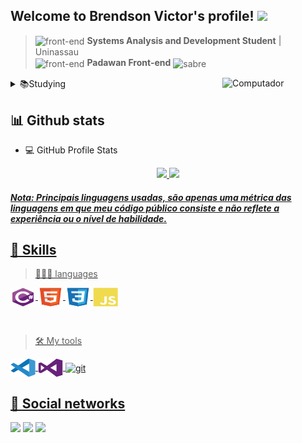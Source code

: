 
 ## Welcome to Brendson Victor's profile! <img src="https://media.giphy.com/media/hvRJCLFzcasrR4ia7z/giphy.gif" width="28">

> <img align="center" alt="front-end" height="27" width="35" src="https://cdn.discordapp.com/attachments/897931433841160192/897977434698305586/pngegg_1.png"> **Systems Analysis and Development Student** | Uninassau <br>
> <img align="center" alt="front-end" height="35" width="35" src="https://cdn.discordapp.com/attachments/897931433841160192/897969961459404800/toppng.com-yoda-cute-458x458.png"> **Padawan Front-end** <img align="center" alt="sabre" height="20" width="20" src="https://i.imgur.com/04PvTmR.png">

<img src="https://raw.githubusercontent.com/br3nds0n/iuricode/e9c1b1ae015e0d1156a1dd433022850afa2fb19d/pc.svg" min-width="230px" max-width="230px" width="165px" align="right" alt="Computador">

<details>
<summary> 📚Studying </summary> <br>
- 📗 C# <br>
- 📙 HTML <br>
- 📘 CSS <br>
- 📒 JavaScripit 
</details>

## 📊 Github stats
- 💻 GitHub Profile Stats

<div align="center">

  <a href="https://github.com/br3ndson">
  <img height="140em" src="https://github-readme-stats.vercel.app/api?username=br3nds0n&show_icons=true&theme=dark&include_all_commits=true&count_private=true"/>
  <img height="140em" src="https://github-readme-stats.vercel.app/api/top-langs/?username=br3nds0n&layout=compact&langs_count=7&theme=dark"/>   
   
</div>
  
  <h5><b>Nota:</b> Principais linguagens usadas, são apenas uma métrica das linguagens em que meu código público consiste e não reflete a experiência ou o nível de habilidade.</h5>
 
  
## 🚀 Skills 
 
>👨🏽‍💻 languages 

 <p>
  <img align="center" alt="Csharp" height="30" width="40" src="https://raw.githubusercontent.com/devicons/devicon/master/icons/csharp/csharp-original.svg">
  <img align="center" alt="HTML" height="30" width="40" src="https://raw.githubusercontent.com/devicons/devicon/master/icons/html5/html5-original.svg">
  <img align="center" alt="CSS" height="30" width="40" src="https://raw.githubusercontent.com/devicons/devicon/master/icons/css3/css3-original.svg">
  <img align="center" alt="Js" height="30" width="40" src="https://raw.githubusercontent.com/devicons/devicon/master/icons/javascript/javascript-plain.svg">
 </p>
 
 <br/>
 
  > 🛠 My tools
 
 <p>
  
  <img align="center" alt="vs-code" height="30" width="40" src="https://github.com/devicons/devicon/blob/master/icons/vscode/vscode-original.svg">
  <img align="center" alt="vs" height="30" width="40" src="https://github.com/devicons/devicon/blob/master/icons/visualstudio/visualstudio-plain.svg">
  <img align="center" alt="git" height="30" width="40" src="https://raw.githubusercontent.com/jmnote/z-icons/master/svg/git.svg">
  
 <p/>
 
## 📩 Social networks

[gmail]: https//mailto:brendson.net@gmail.com
[linkedin]: https://www.linkedin.com/in/brendson-victor-da-silva-campos-05a47a208/
[instagram]: https://instagram.com/breendson/

<p align="left">
   <a href="https://instagram.com/breendson/" alt="Instagram">
  <img src="https://img.shields.io/badge/-Instagram-DF0174?style=flat-square&labelColor=DF0174&logo=instagram&logoColor=white&link=[instagram]"/></a>
  
   <a href="https://www.linkedin.com/in/brendson-victor-da-silva-campos-05a47a208/" alt="Linkedin">
  <img src="https://img.shields.io/badge/-Linkedin-0e76a8?style=flat-square&logo=Linkedin&logoColor=white&link=[linkedin]" /></a>                                                                                                                                            
   
  <a href="mailto:brendson.net@gmail.com" alt="Gmail">
  <img src="https://img.shields.io/badge/-Gmail-FF0000?style=flat-square&labelColor=FF0000&logo=gmail&logoColor=white&link=[gmail]" /></a>
  
</p> 
